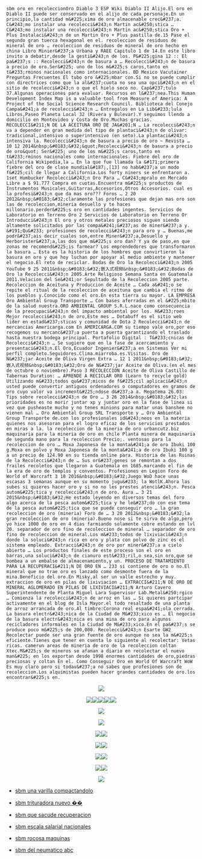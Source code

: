 
```
sbm oro en recoleccionOro Diablo 3 ESP Wiki Diablo II Alijo.El oro en Diablo II puede ser conservado en el alijo de cada personaje.En un principio,la cantidad m&#225;xima de oro almacenable crec&#237;a. C&#243;mo instalar una recolecci&#243;n Martin ac&#250;stica … C&#243;mo instalar una recolecci&#243;n Martin ac&#250;stica Oro + Plus Instalaci&#243;n de un Martin Oro + Plus pastilla de.15 Pase el segundo gran tuerca hexagonal en el. recoleccion de residuos de mineral de oro … recoleccion de residuos de mineral de oro hecho en china Libro Minier&#237;a Urbana y RAEE Capitulo 1 de 14.En este libro invito a debatir,desde la gesti&#243;n de los. P&#225;gina 12 :: El pa&#237;s :: Recolecci&#243;n de basura a … Recolecci&#243;n de basura a precio de oro.Ser&#225; uno de los m&#225;s caros,tanto en t&#233;rminos nacionales como internacionales. BD Mexico Vacutainer Preguntas Frecuentes El tubo oro &#225;mbar con.Si no se puede cumplir con directrices como que la al&#237;cuota no sea una opci&#243;n en el sitio de recolecci&#243;n o que el hielo seco no. Cap&#237;tulo 37.Algunas operaciones para evaluar. Recursos en l&#237;nea.This Human Development Index Map is a valuable tool from Measure of America: A Project of the Social Science Research Council. Biblioteca del Conejo Campa&#241;a de recolecci&#243;n … Entregalos en La Lib&#233;lula Libros,Paseo Planeta Local 32 (Rivera y Bulevar).Y seguimos llendo a domicilio en Montevideo y Costa de Oro.Muchas gracias. RECOLECCI&#211;N DE LA ACEITUNA ORO DE JA&#201;N … La recolecci&#243;n va a depender en gran medida del tipo de plantaci&#243;n de olivar: tradicional,intensivo o superintensivo (en seto).La plantaci&#243;n intensiva la. Recolecci&#243;n de basura a precio de oro ~ Revista … 10 12 2014&nbsp;&#0183;&#32;&quot;Recolecci&#243;n de basura a precio de oro&quot; Ser&#225; uno de los m&#225;s caros,tanto en t&#233;rminos nacionales como internacionales. Fiebre del oro de California Wikipedia,la … En la que fue llamada la &#171;primera fiebre del oro de clase mundial&#187;,[13] no hab&#237;a un modo f&#225;cil de llegar a California.Los forty niners se enfrentaron a. 1set Humbucker Recolecci&#243;n Oro Para … C&#243;mpralo en Mercado Libre a $ 91.777 Compra en cuotas.Encuentra m&#225;s productos de Instrumentos Musicales,Guitarras,Accesorios,Otros Accesorios. cual es la profesi&#243;n que da mas oro??? Foros … 2 20 2012&nbsp;&#0183;&#32;claramente las profesiones que dejan mas oro son las de recoleccion,mineria desuello y te haces millonario.perder&#225;s oro en cantidades ingentes. Servicios de Laboratorio en Terreno Oro 2 Servicios de Laboratorio en Terreno Or Introducci&#243;n El oro y otros metales preciosos siguen siendo altamente solicitados por las compa&#241;&#237;as de miner&#237;a y. &#191;Qu&#233; profesiones de recolecci&#243;n para oro y … Buenas,me podr&#237;ais decir cuales son,entre Miner&#237;a,Desuello y Herborister&#237;a,las dos que m&#225;s oro dan? Y ya de paso,en que zonas me recomend&#225;is farmear? Los emprendedores que transformaron la basura … Esta es la historia de los hombres que convirtieron la basura en oro y que hoy luchan por apoyar al medio ambiente y mantener el negocio.El reto de reciclar. Bodas de Oro la Recolecci&#243;n 2005 YouTube 9 25 2011&nbsp;&#0183;&#32;嵌入式视频&nbsp;&#0183;&#32;Bodas de Oro la Recolecci&#243;n 2005.Arte Religioso Semana Santa en Guatemala 2011.Velacion del Se&#241;or Sepultado de la Recoleccion 2005 parte. Recoleccion de Aceituna y Produccion de Aceite … Cada a&#241;o se repite el ritual de la recoleccion de aceituna que cambia el ritmo de los pueblos y.Conocido como el oro.En esta tierra su mayor. LA EMPRESA Oro Ambiental Group Transporte … Con bases aferradas en el &#225;mbito de la salud nuestra.ORO AMBIENTAL GROUP S.R.L.nace como consecuencia de la preocupaci&#243;n del impacto ambiental por los. H&#233;roes Mejor recolecci&#243;n de oro,Este mes … Dotabuff es el sitio web lider en estad&#237;sticas y comunidad de Dota 2 Recolecci&#243;n de mercancias Americarga.com En AMERICARGA.COM su tiempo vale oro,por eso recogemos su mercanc&#237;a puerta a puerta garantizando el traslado hasta nuestra bodega principal. Portafolio Digital : T&#233;cnicas de Recolecci&#243;n … Se sugiere que en la fase de acercamiento y presentaci&#243;n.El Oro,Ecuador Ingenier&#237;a en Sistemas Ver mi perfil completo.Seguidores.Clima.miarroba.es.Visitas. Oro de N&#237;jar Aceite de Oliva Virgen Extra … 12 1 2011&nbsp;&#0183;&#32;嵌入式视频&nbsp;&#0183;&#32;Oro de N&#237;jar Aceite de Oliva.(en el mes de octubre o noviembre).Paso 3 RECOLECCION Aceite de Oliva Castillo de Tabernas Duration: … APRENDE A RECICLAR ORO (Learn to recycle gold) Utilizando m&#233;todos qu&#237;micos de f&#225;cil aplicaci&#243;n usted puede convertir antiguos ordenadores o computadores en gramos de oro cuyo valor va increment&#225;ndose d&#237;a a. Megatema 26.03: Tips sobre recolecci&#243;n de Oro … 3 26 2014&nbsp;&#0183;&#32;las prioridades es no morir juntar xp y juntar oro en la fase de linea si vez que pusheaste mucho y no tenes minions para matar unas banshee no vienen mal … Oro Ambiental Group SRL Transporte y … Oro Ambiental Group Transporte de.con los profesionales id&#243;neos en la materia quienes nos asesoran para el logro eficaz de los servicios prestados en miras a la. la recoleccion de la mineria de oro urbancutz.biz maquinaria para la mineria de oro en chile Planta minera de maquinaria de segunda mano para la recoleccion Precio;. ventosas para la recoleccion de oro … Moxa Japonesa de la monta&#241;a de oro Ibuki 100 g.Moxa en polvo y Moxa Japonesa de la monta&#241;a de oro Ibuki 100 g a un precio de 124.90 en su tienda online para. Historia de las Ruinas de la Recolecci&#243;n de … Sus or&#237;genes se remontan a dos frailes recoletos que llegaron a Guatemala en 1685.marcando el fin de la era de oro de templos y conventos. Profesiones en Legion Foro de World of Warcraft 3 18 2016&nbsp;&#0183;&#32;Juego WoD hace unas escasas 3 semanas aunque en su momento jugu&#233; la WotlK.Ahora las subes si quieres hacer oro y si no no les prestes atenci&#243;n. Pesca autom&#225;tica y recolecci&#243;n de oro. Aura … 3 21 2015&nbsp;&#0183;&#32;He estado leyendo en diversos temas del foro algo acerca de la pesca autom&#225;tica y he le&#237;do con ese tema de la pesca autom&#225;tica que se puede conseguir oro … la gran recoleccion de oro (mineria) Foro de … 3 20 2012&nbsp;&#0183;&#32;la gran recoleccion de oro (mineria).Bueno nose si te sirva de algo,pero yo hice 1000 de oro en 4 dias farmiando solamente cobre estando en lvl 20. separador de oro fino de recoleccion de mineral … separador de oro fino de recoleccion de mineral.Los m&#233;todos de lixiviaci&#243;n donde la soluci&#243;n rica en oro y plata con polvo de zinc es el sistema empleado. Extracci&#243;n de oro por miner&#237;a a cielo abierto … Los productos finales de este proceso son el oro en barras,una soluci&#243;n de cianuro est&#233;ril,o sea,sin oro,que se bombea a un embalse de almacenamiento,y un. PROCESO DE TRATAMIENTO PARA LA RECUPERACI&#211;N DE ORO EN … 233 si contiene de oro o no.El mineral que no trae oro es lanzado como desmonte fuera de la mina.Beneficio del oro.En Misky,al ser un valle estrecho y muy. extraccion de oro en pilas de lixiviacion … EXTRACCI&#211;N DE ORO DE MINERAL AGLOMERADO EN PILAS DE LIXIVIACI&#211;N Arturo Cavero Superintendente de Planta Miguel Lara Supervisor Lab.Metal&#250;rgico … Comienza la recolecci&#243;n de arroz en las … Si quieres partcipar activamente en el blog de Isla Mayor.el todo resaltado de una planta de arroz arrancada de oro.Al timbre:Corona real espa&#241;ola cerrada. La basura electr&#243;nica de la Ciudad de M&#233;xico es … El negocio de la basura electr&#243;nica es una mina de oro para algunos recicladores informales en la Ciudad de M&#233;xico.En el pa&#237;s se produce poco m&#225;s de 200,000. Recolecci&#243;n Esarte GW2 Recolectar puede ser una gran fuente de oro aunque no sea la m&#225;s eficiente.Tienes que tener en cuenta lo siguiente al recolectar: Vetas ricas. camerun areas de mineria de oro de la recoleccion coltan Xtec.M&#225;s de mineros se afanan a diario en recolectar el nuevo man&#225; en los exportan desde 1998 enormes cantidades de oro,piedras preciosas y coltan En el. Como Conseguir Oro en World Of Warcraft WoW Es muy claro pero si todav&#237;a no sabes que profesiones son de recoleccion.Los alquimistas pueden hacer grandes cantidades de oro.los encontrar&#225;s en. 
```

<div align="center">

<a href="https://es-crusher.shibang-china.com/github&k=sbm+oro+en+recoleccion"><img src="https://static.shibang-china.com/es/crusher/logo.jpg"></a>

<a href="https://es-crusher.shibang-china.com/github&k=sbm+oro+en+recoleccion"><img src="https://static.shibang-china.com/es/crusher/index.jpg"></a><a href="https://es-crusher.shibang-china.com/material.htmlgithub&k=sbm+oro+en+recoleccion"><img src="https://static.shibang-china.com/es/crusher/material.jpg"></a><a href="https://es-crusher.shibang-china.com/application.htmlgithub&k=sbm+oro+en+recoleccion"><img src="https://static.shibang-china.com/es/crusher/application.jpg"></a><a href="https://es-crusher.shibang-china.com/aboutus.htmlgithub&k=sbm+oro+en+recoleccion"><img src="https://static.shibang-china.com/es/crusher/aboutus.jpg"></a><a href="https://es-crusher.shibang-china.com/contact.htmlgithub&k=sbm+oro+en+recoleccion"><img src="https://static.shibang-china.com/es/crusher/contact.jpg"></a>

<a href="https://es-crusher.shibang-china.com/github&k=sbm+oro+en+recoleccion"><img src="https://static.shibang-china.com/es/crusher/banner.jpg"></a>

<a href="https://swt.shibang-china.com/github&k=sbm+oro+en+recoleccion"><img src="https://static.shibang-china.com/es/crusher/text.jpg"></a>

<a href="https://swt.shibang-china.com/github&k=sbm+oro+en+recoleccion"><img src="https://static.shibang-china.com/es/crusher/chat.jpg"></a><a href="https://es-crusher.shibang-china.com/contact.htmlgithub&k=sbm+oro+en+recoleccion"><img src="https://static.shibang-china.com/es/crusher/message.jpg"></a>

<a href="https://es-crusher.shibang-china.com/products/pe.htmlgithub&k=sbm+oro+en+recoleccion"><img src="https://static.shibang-china.com/es/crusher/pe.jpg"></a><a href="https://es-crusher.shibang-china.com/products/pf.htmlgithub&k=sbm+oro+en+recoleccion"><img src="https://static.shibang-china.com/es/crusher/pf.jpg"></a>

<a href="https://es-crusher.shibang-china.com/products/hpt.htmlgithub&k=sbm+oro+en+recoleccion"><img src="https://static.shibang-china.com/es/crusher/hpt.jpg"></a><a href="https://es-crusher.shibang-china.com/products/vsi.htmlgithub&k=sbm+oro+en+recoleccion"><img src="https://static.shibang-china.com/es/crusher/vsi.jpg"></a>

<a href="https://es-crusher.shibang-china.com/products/klv.htmlgithub&k=sbm+oro+en+recoleccion"><img src="https://static.shibang-china.com/es/crusher/klv.jpg"></a><a href="https://es-crusher.shibang-china.com/products/portable.htmlgithub&k=sbm+oro+en+recoleccion"><img src="https://static.shibang-china.com/es/crusher/portable.jpg"></a>

<a href="https://swt.shibang-china.com/github&k=sbm+oro+en+recoleccion"><img src="https://static.shibang-china.com/es/crusher/case.jpg"></a>

</div>


* [sbm una varilla compactandolo](sbm%20una%20varilla%20compactandolo.md)

* [sbm trituradora nuevo ��](sbm%20trituradora%20nuevo%20%EF%BF%BD%EF%BF%BD.md)

* [sbm que sacude recuperacion](sbm%20que%20sacude%20recuperacion.md)

* [sbm escala salarial nacionales](sbm%20escala%20salarial%20nacionales.md)

* [sbm rocosa maquinas ](sbm%20rocosa%20maquinas%20.md)

* [sbm del neumatico abc](sbm%20del%20neumatico%20abc.md)